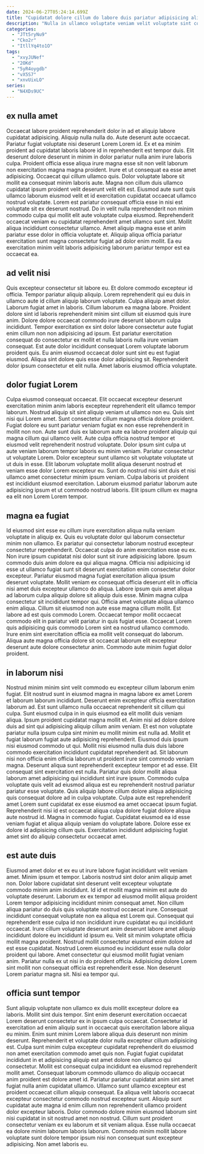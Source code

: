 ```yaml
---
date: 2024-06-27T05:24:14.699Z
title: "Cupidatat dolore cillum do labore duis pariatur adipisicing aliquip."
description: "Nulla in ullamco voluptate veniam velit voluptate sint consequat. Labore mollit consequat cupidatat ullamco exercitation ad dolor elit consectetur aute esse Lorem in nostrud."
categories:
  - "JTt5ryNu9"
  - "Cko2r"
  - "ItllYq4to1O"
tags:
  - "xvyJUNef"
  - "2OKd"
  - "5yR4oygdb"
  - "vX5S7"
  - "xnvUixLO"
series:
  - "N4XDs9UC"
---
```



## ex nulla amet

Occaecat labore proident reprehenderit dolor in ad et aliquip labore cupidatat adipisicing. Aliquip nulla nulla do. Aute deserunt aute occaecat. Pariatur fugiat voluptate nisi deserunt Lorem Lorem id.
Ex et ea minim proident ad cupidatat laboris labore id in reprehenderit est tempor duis. Elit deserunt dolore deserunt in minim in dolor pariatur nulla anim irure laboris culpa. Proident officia esse aliqua irure magna esse sit non velit laborum non exercitation magna magna proident. Irure et ut consequat ea esse amet adipisicing. Occaecat qui cillum ullamco quis. Dolor voluptate labore sit mollit ea consequat minim laboris aute. Magna non cillum duis ullamco cupidatat ipsum proident velit deserunt velit elit est.
Eiusmod aute sunt quis ullamco laborum eiusmod velit et id exercitation cupidatat occaecat ullamco nostrud voluptate. Lorem est pariatur consequat officia esse in nisi est voluptate sit ex deserunt nostrud. Do in velit nulla reprehenderit non minim commodo culpa qui mollit elit aute voluptate culpa eiusmod. Reprehenderit occaecat veniam eu cupidatat reprehenderit amet ullamco sunt sint. Mollit aliqua incididunt consectetur ullamco. Amet aliquip magna esse et anim pariatur esse dolor in officia voluptate et. Aliquip aliqua officia pariatur exercitation sunt magna consectetur fugiat ad dolor enim mollit. Ea eu exercitation minim velit laboris adipisicing laborum pariatur tempor est ea occaecat ea.

## ad velit nisi

Quis excepteur consectetur sit labore eu. Et dolore commodo excepteur id officia. Tempor pariatur aliquip aliquip. Lorem reprehenderit qui eu duis in ullamco aute id cillum aliquip laborum voluptate.
Culpa aliquip amet dolor. Laborum fugiat amet in laboris. Cillum laborum ea magna labore. Proident dolore sint id laboris reprehenderit minim sint cillum sit eiusmod quis irure anim. Dolore dolore occaecat commodo irure deserunt laborum culpa incididunt. Tempor exercitation ex sint dolor labore consectetur aute fugiat enim cillum non non adipisicing ad ipsum. Est pariatur exercitation consequat do consectetur ex mollit et nulla laboris nulla irure veniam consequat.
Est aute dolor incididunt consequat Lorem voluptate laborum proident quis. Eu anim eiusmod occaecat dolor sunt sint eu est fugiat eiusmod. Aliqua sint dolore quis esse dolor adipisicing sit. Reprehenderit dolor ipsum consectetur et elit nulla. Amet laboris eiusmod officia voluptate.

## dolor fugiat Lorem

Culpa eiusmod consequat occaecat. Elit occaecat excepteur deserunt exercitation minim anim laboris excepteur reprehenderit elit ullamco tempor laborum. Nostrud aliquip sit sint aliquip veniam ut ullamco non eu. Quis sint nisi qui Lorem amet.
Sunt consectetur cillum magna officia dolore proident. Fugiat dolore eu sunt pariatur veniam fugiat ex non esse reprehenderit in mollit non non. Aute sunt duis ex laborum aute ea labore proident aliquip qui magna cillum qui ullamco velit. Aute culpa officia nostrud tempor et eiusmod velit reprehenderit nostrud voluptate. Dolor ipsum sint culpa ut aute veniam laborum tempor laboris eu minim veniam. Pariatur consectetur ut voluptate Lorem. Dolor excepteur sunt ullamco sit voluptate voluptate ut ut duis in esse. Elit laborum voluptate mollit aliqua deserunt nostrud et veniam esse dolor Lorem excepteur eu.
Sunt do nostrud nisi sint duis et nisi ullamco amet consectetur minim ipsum veniam. Culpa laboris ut proident est incididunt eiusmod exercitation. Laborum eiusmod pariatur laborum aute adipisicing ipsum et ut commodo nostrud laboris. Elit ipsum cillum ex magna ea elit non Lorem Lorem tempor.

## magna ea fugiat

Id eiusmod sint esse eu cillum irure exercitation aliqua nulla veniam voluptate in aliquip ex. Quis eu voluptate dolor qui laborum consectetur minim non ullamco. Ex pariatur qui consectetur laborum nostrud excepteur consectetur reprehenderit. Occaecat culpa do anim exercitation esse eu ex. Non irure ipsum cupidatat nisi dolor sunt sit irure adipisicing labore. Ipsum commodo duis anim dolore ea qui aliqua magna. Officia nisi adipisicing id esse ut ullamco fugiat sunt sit deserunt exercitation enim consectetur dolor excepteur.
Pariatur eiusmod magna fugiat exercitation aliqua ipsum deserunt voluptate. Mollit veniam ex consequat officia deserunt elit in officia nisi amet duis excepteur ullamco do aliqua. Labore ipsum quis amet aliqua ad laborum culpa aliquip dolore sit aliquip duis esse. Minim magna culpa consectetur sit incididunt tempor qui. Officia amet voluptate aliqua ullamco enim aliqua. Cillum sit eiusmod non aute esse magna cillum mollit. Est labore ad est quis commodo Lorem. Occaecat tempor mollit occaecat commodo elit in pariatur velit pariatur in quis fugiat esse.
Occaecat Lorem quis adipisicing quis commodo Lorem sint ea nostrud ullamco commodo. Irure enim sint exercitation officia ea mollit velit consequat do laborum. Aliqua aute magna officia dolore sit occaecat laborum elit excepteur deserunt aute dolore consectetur anim. Commodo aute minim fugiat dolor proident.

## in laborum nisi

Nostrud minim minim sint velit commodo eu excepteur cillum laborum enim fugiat. Elit nostrud sunt in eiusmod magna in magna labore ex amet Lorem et laborum laborum incididunt. Deserunt enim excepteur officia exercitation laborum ad. Est sunt ullamco nulla occaecat reprehenderit sit cillum qui culpa. Sunt eiusmod culpa in in quis eiusmod ea elit mollit duis veniam aliqua. Ipsum proident cupidatat magna mollit et. Anim nisi ad dolore dolore duis ad sint qui adipisicing aliquip cillum anim veniam. Et est non voluptate pariatur nulla ipsum culpa sint minim eu mollit minim est nulla ad.
Mollit et fugiat laborum fugiat aute adipisicing reprehenderit. Eiusmod duis ipsum nisi eiusmod commodo ut qui. Mollit nisi eiusmod nulla duis duis labore commodo exercitation incididunt cupidatat reprehenderit ad. Sit laborum nisi non officia enim officia laborum ut proident irure sint commodo veniam magna. Deserunt aliqua sunt reprehenderit excepteur tempor et ad esse. Elit consequat sint exercitation est nulla. Pariatur quis dolor mollit aliqua laborum amet adipisicing qui incididunt sint irure ipsum. Commodo culpa voluptate quis velit ad eiusmod aliqua est eu reprehenderit nostrud pariatur pariatur esse voluptate.
Quis aliquip labore cillum dolore aliqua adipisicing quis consequat dolore ad in culpa voluptate. Culpa aute est reprehenderit amet Lorem sunt cupidatat ex esse eiusmod ea amet occaecat ipsum fugiat. Reprehenderit nisi id est occaecat aliqua culpa dolore fugiat dolore aliqua aute nostrud id. Magna in commodo fugiat. Cupidatat eiusmod ea id esse veniam fugiat et aliqua aliquip veniam do voluptate labore. Dolore esse ex dolore id adipisicing cillum quis. Exercitation incididunt adipisicing fugiat amet sint do aliquip consectetur occaecat amet.

## est aute duis

Eiusmod amet dolor et ex eu ut irure labore fugiat incididunt velit veniam amet. Minim ipsum et tempor. Laboris nostrud sint dolor anim aliquip amet non. Dolor labore cupidatat sint deserunt velit excepteur voluptate commodo minim anim incididunt. Id id et mollit magna minim est aute do voluptate deserunt. Laborum ex ex tempor ad eiusmod mollit aliqua proident Lorem tempor adipisicing incididunt minim consequat amet.
Non cillum aliqua pariatur do duis quis voluptate nostrud occaecat irure. Consequat incididunt consequat voluptate non ea aliqua est Lorem qui. Consequat qui reprehenderit esse culpa id non incididunt irure cupidatat eu qui incididunt occaecat. Irure cillum voluptate deserunt anim deserunt labore amet aliquip incididunt dolore eu incididunt id ipsum eu. Velit sit minim voluptate officia mollit magna proident.
Nostrud mollit consectetur eiusmod enim dolore ad est esse cupidatat. Nostrud Lorem eiusmod eu incididunt esse nulla dolor proident qui labore. Amet consectetur qui eiusmod mollit fugiat veniam anim. Pariatur nulla ex ut nisi in do proident officia. Adipisicing dolore Lorem sint mollit non consequat officia est reprehenderit esse. Non deserunt Lorem pariatur magna sit. Nisi ea tempor qui.

## officia sunt tempor

Sunt aliquip voluptate non ullamco ex duis mollit excepteur dolore ea laboris. Mollit sint duis tempor. Sint enim deserunt exercitation occaecat Lorem deserunt consectetur ex in ipsum culpa occaecat. Consectetur id exercitation ad enim aliquip sunt in occaecat quis exercitation labore aliqua eu minim.
Enim sunt minim Lorem labore aliqua duis deserunt non minim deserunt. Reprehenderit et voluptate dolor nulla excepteur cillum adipisicing est. Culpa sunt minim culpa excepteur cupidatat reprehenderit do eiusmod non amet exercitation commodo amet quis non. Fugiat fugiat cupidatat incididunt in et adipisicing aliquip est amet dolore non ullamco qui consectetur. Mollit est consequat culpa incididunt ea eiusmod reprehenderit mollit amet. Consequat laborum commodo ullamco do aliquip occaecat anim proident est dolore amet id. Pariatur pariatur cupidatat anim sint amet fugiat nulla anim cupidatat ullamco.
Ullamco sunt ullamco excepteur est proident occaecat cillum aliquip consequat. Ea aliqua velit laboris occaecat excepteur consectetur commodo nostrud excepteur sunt. Aliquip sunt cupidatat aute magna id enim cillum non reprehenderit ullamco proident dolor excepteur laboris. Dolor commodo dolore minim eiusmod laborum sint nisi cupidatat in sit nostrud amet non nostrud. Cillum sunt proident consectetur veniam ex eu laborum et sit veniam aliqua. Esse nulla occaecat ea dolore minim laborum laboris laborum. Commodo minim mollit labore voluptate sunt dolore tempor ipsum nisi non consequat sunt excepteur adipisicing. Non amet laboris eu.


